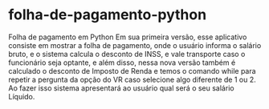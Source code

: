 # folha-de-pagamento-python
Folha de pagamento em Python
Em sua primeira versão, esse aplicativo consiste em mostrar a folha de pagamento, onde o usuário informa o salário bruto,
e o sistema calcula o desconto de INSS, e vale transporte caso o funcionário seja optante, e além disso, nessa nova versão também é calculado o desconto de Imposto de Renda e temos o comando while para repetir a pergunta da opção do VR caso selecione algo diferente de 1 ou 2.
Ao fazer isso sistema apresentará ao usuário qual será o seu salário Líquido.

